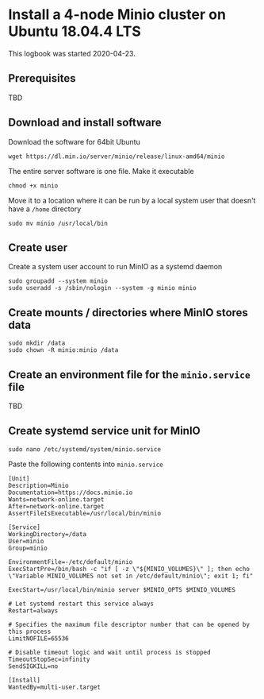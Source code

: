 # Install a 4-node Minio cluster on Ubuntu 18.04.4 LTS
This logbook was started 2020-04-23.

## Prerequisites
TBD

## Download and install software
Download the software for 64bit Ubuntu

    wget https://dl.min.io/server/minio/release/linux-amd64/minio

The entire server software is one file. Make it executable

    chmod +x minio

Move it to a location where it can be run by a local system user that doesn't have a `/home` directory

    sudo mv minio /usr/local/bin

## Create user
Create a system user account to run MinIO as a systemd daemon

    sudo groupadd --system minio
    sudo useradd -s /sbin/nologin --system -g minio minio

## Create mounts / directories where MinIO stores data

    sudo mkdir /data
    sudo chown -R minio:minio /data

## Create an environment file for the `minio.service` file

TBD

## Create systemd service unit for MinIO

    sudo nano /etc/systemd/system/minio.service

Paste the following contents into `minio.service`

    [Unit]
    Description=Minio
    Documentation=https://docs.minio.io
    Wants=network-online.target
    After=network-online.target
    AssertFileIsExecutable=/usr/local/bin/minio

    [Service]
    WorkingDirectory=/data
    User=minio
    Group=minio

    EnvironmentFile=-/etc/default/minio
    ExecStartPre=/bin/bash -c "if [ -z \"${MINIO_VOLUMES}\" ]; then echo \"Variable MINIO_VOLUMES not set in /etc/default/minio\"; exit 1; fi"

    ExecStart=/usr/local/bin/minio server $MINIO_OPTS $MINIO_VOLUMES

    # Let systemd restart this service always
    Restart=always

    # Specifies the maximum file descriptor number that can be opened by this process
    LimitNOFILE=65536

    # Disable timeout logic and wait until process is stopped
    TimeoutStopSec=infinity
    SendSIGKILL=no

    [Install]
    WantedBy=multi-user.target
